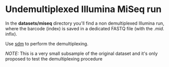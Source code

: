 # Undemultiplexed Illumina MiSeq run

In the **datasets/miseq** directory you'll find a non demultiplexed Illumina run, where the barcode (index) is saved in a dedicated FASTQ file 
(with the _.mid._ infix).

Use [sdm](../docs/sdm.md) to perform the demultiplexing.

_NOTE:_ This is a very small subsample of the original dataset and it's only proposed to test the demultiplexing procedure
